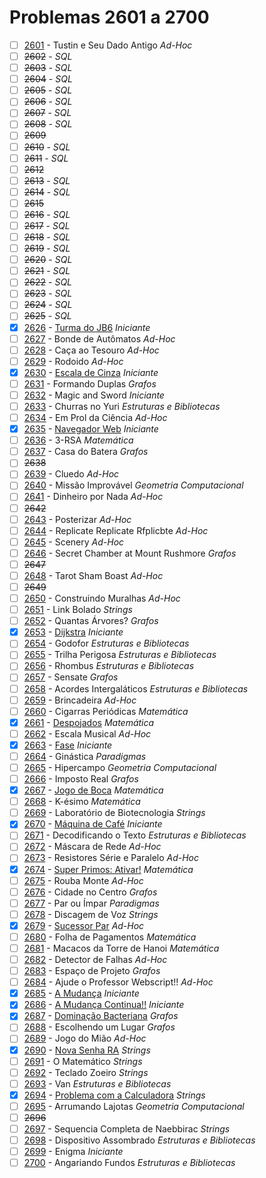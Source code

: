 # Problemas 2601 a 2700

  - [ ]  [2601](https://www.urionlinejudge.com.br/judge/pt/problems/view/2601) - Tustin e Seu Dado Antigo *Ad-Hoc*
  - [ ]  ~~2602~~ - *SQL*
  - [ ]  ~~2603~~ - *SQL*
  - [ ]  ~~2604~~ - *SQL*
  - [ ]  ~~2605~~ - *SQL*
  - [ ]  ~~2606~~ - *SQL*
  - [ ]  ~~2607~~ - *SQL*
  - [ ]  ~~2608~~ - *SQL*
  - [ ] ~~2609~~
  - [ ]  ~~2610~~ - *SQL*
  - [ ]  ~~2611~~ - *SQL*
  - [ ] ~~2612~~
  - [ ]  ~~2613~~ - *SQL*
  - [ ]  ~~2614~~ - *SQL*
  - [ ] ~~2615~~
  - [ ]  ~~2616~~ - *SQL*
  - [ ]  ~~2617~~ - *SQL*
  - [ ]  ~~2618~~ - *SQL*
  - [ ]  ~~2619~~ - *SQL*
  - [ ]  ~~2620~~ - *SQL*
  - [ ]  ~~2621~~ - *SQL*
  - [ ]  ~~2622~~ - *SQL*
  - [ ]  ~~2623~~ - *SQL*
  - [ ]  ~~2624~~ - *SQL*
  - [ ]  ~~2625~~ - *SQL*
  - [x]  [2626](https://www.urionlinejudge.com.br/judge/pt/problems/view/2626) - [Turma do JB6](https://github.com/potigol/URI-Potigol/blob/master/src/2601-2700/2626.poti) *Iniciante*
  - [ ]  [2627](https://www.urionlinejudge.com.br/judge/pt/problems/view/2627) - Bonde de Autômatos *Ad-Hoc*
  - [ ]  [2628](https://www.urionlinejudge.com.br/judge/pt/problems/view/2628) - Caça ao Tesouro *Ad-Hoc*
  - [ ]  [2629](https://www.urionlinejudge.com.br/judge/pt/problems/view/2629) - Rodoido *Ad-Hoc*
  - [x]  [2630](https://www.urionlinejudge.com.br/judge/pt/problems/view/2630) - [Escala de Cinza](https://github.com/potigol/URI-Potigol/blob/master/src/2601-2700/2630.poti) *Iniciante*
  - [ ]  [2631](https://www.urionlinejudge.com.br/judge/pt/problems/view/2631) - Formando Duplas *Grafos*
  - [ ]  [2632](https://www.urionlinejudge.com.br/judge/pt/problems/view/2632) - Magic and Sword *Iniciante*
  - [ ]  [2633](https://www.urionlinejudge.com.br/judge/pt/problems/view/2633) - Churras no Yuri *Estruturas e Bibliotecas*
  - [ ]  [2634](https://www.urionlinejudge.com.br/judge/pt/problems/view/2634) - Em Prol da Ciência *Ad-Hoc*
  - [x]  [2635](https://www.urionlinejudge.com.br/judge/pt/problems/view/2635) - [Navegador Web](https://github.com/potigol/URI-Potigol/blob/master/src/2601-2700/2635.poti) *Iniciante*
  - [ ]  [2636](https://www.urionlinejudge.com.br/judge/pt/problems/view/2636) - 3-RSA *Matemática*
  - [ ]  [2637](https://www.urionlinejudge.com.br/judge/pt/problems/view/2637) - Casa do Batera *Grafos*
  - [ ] ~~2638~~
  - [ ]  [2639](https://www.urionlinejudge.com.br/judge/pt/problems/view/2639) - Cluedo *Ad-Hoc*
  - [ ]  [2640](https://www.urionlinejudge.com.br/judge/pt/problems/view/2640) - Missão Improvável *Geometria Computacional*
  - [ ]  [2641](https://www.urionlinejudge.com.br/judge/pt/problems/view/2641) - Dinheiro por Nada *Ad-Hoc*
  - [ ] ~~2642~~
  - [ ]  [2643](https://www.urionlinejudge.com.br/judge/pt/problems/view/2643) - Posterizar *Ad-Hoc*
  - [ ]  [2644](https://www.urionlinejudge.com.br/judge/pt/problems/view/2644) - Replicate Replicate Rfplicbte *Ad-Hoc*
  - [ ]  [2645](https://www.urionlinejudge.com.br/judge/pt/problems/view/2645) - Scenery *Ad-Hoc*
  - [ ]  [2646](https://www.urionlinejudge.com.br/judge/pt/problems/view/2646) - Secret Chamber at Mount Rushmore *Grafos*
  - [ ] ~~2647~~
  - [ ]  [2648](https://www.urionlinejudge.com.br/judge/pt/problems/view/2648) - Tarot Sham Boast *Ad-Hoc*
  - [ ] ~~2649~~
  - [ ]  [2650](https://www.urionlinejudge.com.br/judge/pt/problems/view/2650) - Construindo Muralhas *Ad-Hoc*
  - [ ]  [2651](https://www.urionlinejudge.com.br/judge/pt/problems/view/2651) - Link Bolado *Strings*
  - [ ]  [2652](https://www.urionlinejudge.com.br/judge/pt/problems/view/2652) - Quantas Árvores? *Grafos*
  - [x]  [2653](https://www.urionlinejudge.com.br/judge/pt/problems/view/2653) - [Dijkstra](https://github.com/potigol/URI-Potigol/blob/master/src/2601-2700/2653.poti) *Iniciante*
  - [ ]  [2654](https://www.urionlinejudge.com.br/judge/pt/problems/view/2654) - Godofor *Estruturas e Bibliotecas*
  - [ ]  [2655](https://www.urionlinejudge.com.br/judge/pt/problems/view/2655) - Trilha Perigosa *Estruturas e Bibliotecas*
  - [ ]  [2656](https://www.urionlinejudge.com.br/judge/pt/problems/view/2656) - Rhombus *Estruturas e Bibliotecas*
  - [ ]  [2657](https://www.urionlinejudge.com.br/judge/pt/problems/view/2657) - Sensate *Grafos*
  - [ ]  [2658](https://www.urionlinejudge.com.br/judge/pt/problems/view/2658) - Acordes Intergaláticos *Estruturas e Bibliotecas*
  - [ ]  [2659](https://www.urionlinejudge.com.br/judge/pt/problems/view/2659) - Brincadeira *Ad-Hoc*
  - [ ]  [2660](https://www.urionlinejudge.com.br/judge/pt/problems/view/2660) - Cigarras Periódicas *Matemática*
  - [x]  [2661](https://www.urionlinejudge.com.br/judge/pt/problems/view/2661) - [Despojados](https://github.com/potigol/URI-Potigol/blob/master/src/2601-2700/2661.poti) *Matemática*
  - [ ]  [2662](https://www.urionlinejudge.com.br/judge/pt/problems/view/2662) - Escala Musical *Ad-Hoc*
  - [x]  [2663](https://www.urionlinejudge.com.br/judge/pt/problems/view/2663) - [Fase](https://github.com/potigol/URI-Potigol/blob/master/src/2601-2700/2663.poti) *Iniciante*
  - [ ]  [2664](https://www.urionlinejudge.com.br/judge/pt/problems/view/2664) - Ginástica *Paradigmas*
  - [ ]  [2665](https://www.urionlinejudge.com.br/judge/pt/problems/view/2665) - Hipercampo *Geometria Computacional*
  - [ ]  [2666](https://www.urionlinejudge.com.br/judge/pt/problems/view/2666) - Imposto Real *Grafos*
  - [x]  [2667](https://www.urionlinejudge.com.br/judge/pt/problems/view/2667) - [Jogo de Boca](https://github.com/potigol/URI-Potigol/blob/master/src/2601-2700/2667.poti) *Matemática*
  - [ ]  [2668](https://www.urionlinejudge.com.br/judge/pt/problems/view/2668) - K-ésimo *Matemática*
  - [ ]  [2669](https://www.urionlinejudge.com.br/judge/pt/problems/view/2669) - Laboratório de Biotecnologia *Strings*
  - [x]  [2670](https://www.urionlinejudge.com.br/judge/pt/problems/view/2670) - [Máquina de Café](https://github.com/potigol/URI-Potigol/blob/master/src/2601-2700/2670.poti) *Iniciante*
  - [ ]  [2671](https://www.urionlinejudge.com.br/judge/pt/problems/view/2671) - Decodificando o Texto *Estruturas e Bibliotecas*
  - [ ]  [2672](https://www.urionlinejudge.com.br/judge/pt/problems/view/2672) - Máscara de Rede *Ad-Hoc*
  - [ ]  [2673](https://www.urionlinejudge.com.br/judge/pt/problems/view/2673) - Resistores Série e Paralelo *Ad-Hoc*
  - [x]  [2674](https://www.urionlinejudge.com.br/judge/pt/problems/view/2674) - [Super Primos: Ativar!](https://github.com/potigol/URI-Potigol/blob/master/src/2601-2700/2674.poti) *Matemática*
  - [ ]  [2675](https://www.urionlinejudge.com.br/judge/pt/problems/view/2675) - Rouba Monte *Ad-Hoc*
  - [ ]  [2676](https://www.urionlinejudge.com.br/judge/pt/problems/view/2676) - Cidade no Centro *Grafos*
  - [ ]  [2677](https://www.urionlinejudge.com.br/judge/pt/problems/view/2677) - Par ou Ímpar *Paradigmas*
  - [ ]  [2678](https://www.urionlinejudge.com.br/judge/pt/problems/view/2678) - Discagem de Voz *Strings*
  - [x]  [2679](https://www.urionlinejudge.com.br/judge/pt/problems/view/2679) - [Sucessor Par](https://github.com/potigol/URI-Potigol/blob/master/src/2601-2700/2679.poti) *Ad-Hoc*
  - [ ]  [2680](https://www.urionlinejudge.com.br/judge/pt/problems/view/2680) - Folha de Pagamentos *Matemática*
  - [ ]  [2681](https://www.urionlinejudge.com.br/judge/pt/problems/view/2681) - Macacos da Torre de Hanoi *Matemática*
  - [ ]  [2682](https://www.urionlinejudge.com.br/judge/pt/problems/view/2682) - Detector de Falhas *Ad-Hoc*
  - [ ]  [2683](https://www.urionlinejudge.com.br/judge/pt/problems/view/2683) - Espaço de Projeto *Grafos*
  - [ ]  [2684](https://www.urionlinejudge.com.br/judge/pt/problems/view/2684) - Ajude o Professor Webscript!! *Ad-Hoc*
  - [x]  [2685](https://www.urionlinejudge.com.br/judge/pt/problems/view/2685) - [A Mudança](https://github.com/potigol/URI-Potigol/blob/master/src/2601-2700/2685.poti) *Iniciante*
  - [x]  [2686](https://www.urionlinejudge.com.br/judge/pt/problems/view/2686) - [A Mudança Continua!!](https://github.com/potigol/URI-Potigol/blob/master/src/2601-2700/2686.poti) *Iniciante*
  - [x]  [2687](https://www.urionlinejudge.com.br/judge/pt/problems/view/2687) - [Dominação Bacteriana](https://github.com/potigol/URI-Potigol/blob/master/src/2601-2700/2687.poti) *Grafos*
  - [ ]  [2688](https://www.urionlinejudge.com.br/judge/pt/problems/view/2688) - Escolhendo um Lugar *Grafos*
  - [ ]  [2689](https://www.urionlinejudge.com.br/judge/pt/problems/view/2689) - Jogo do Mião *Ad-Hoc*
  - [x]  [2690](https://www.urionlinejudge.com.br/judge/pt/problems/view/2690) - [Nova Senha RA](https://github.com/potigol/URI-Potigol/blob/master/src/2601-2700/2690.poti) *Strings*
  - [ ]  [2691](https://www.urionlinejudge.com.br/judge/pt/problems/view/2691) - O Matemático *Strings*
  - [ ]  [2692](https://www.urionlinejudge.com.br/judge/pt/problems/view/2692) - Teclado Zoeiro *Strings*
  - [ ]  [2693](https://www.urionlinejudge.com.br/judge/pt/problems/view/2693) - Van *Estruturas e Bibliotecas*
  - [x]  [2694](https://www.urionlinejudge.com.br/judge/pt/problems/view/2694) - [Problema com a Calculadora](https://github.com/potigol/URI-Potigol/blob/master/src/2601-2700/2694.poti) *Strings*
  - [ ]  [2695](https://www.urionlinejudge.com.br/judge/pt/problems/view/2695) - Arrumando Lajotas *Geometria Computacional*
  - [ ] ~~2696~~
  - [ ]  [2697](https://www.urionlinejudge.com.br/judge/pt/problems/view/2697) - Sequencia Completa de Naebbirac *Strings*
  - [ ]  [2698](https://www.urionlinejudge.com.br/judge/pt/problems/view/2698) - Dispositivo Assombrado *Estruturas e Bibliotecas*
  - [ ]  [2699](https://www.urionlinejudge.com.br/judge/pt/problems/view/2699) - Enigma *Iniciante*
  - [ ]  [2700](https://www.urionlinejudge.com.br/judge/pt/problems/view/2700) - Angariando Fundos *Estruturas e Bibliotecas*